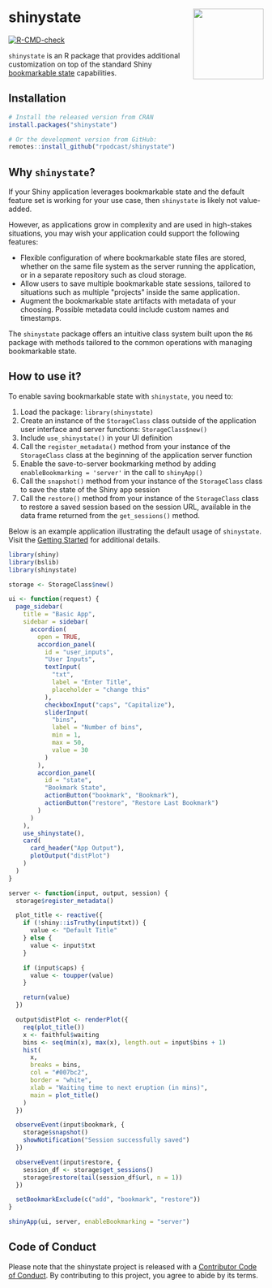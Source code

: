 # shinystate <img src="man/figures/logo.png" align="right" height="139" alt="" />

<!-- badges: start -->
[![R-CMD-check](https://github.com/rpodcast/shinystate/actions/workflows/R-CMD-check.yaml/badge.svg)](https://github.com/rpodcast/shinystate/actions/workflows/R-CMD-check.yaml)
<!-- badges: end -->

`shinystate` is an R package that provides additional customization on top of the standard Shiny [bookmarkable state](https://shiny.posit.co/r/articles/share/bookmarking-state/) capabilities.

## Installation


```r
# Install the released version from CRAN
install.packages("shinystate")

# Or the development version from GitHub:
remotes::install_github("rpodcast/shinystate")
```

## Why `shinystate`?

If your Shiny application leverages bookmarkable state and the default feature set is working for your use case, then `shinystate` is likely not value-added. 

However, as applications grow in complexity and are used in high-stakes situations, you may wish your application could support the following features:

* Flexible configuration of where bookmarkable state files are stored, whether on the same file system as the server running the application, or in a separate repository such as cloud storage.
* Allow users to save multiple bookmarkable state sessions, tailored to situations such as multiple "projects" inside the same application.
* Augment the bookmarkable state artifacts with metadata of your choosing. Possible metadata could include custom names and timestamps.
 
The `shinystate` package offers an intuitive class system built upon the `R6` package with methods tailored to the common operations with managing bookmarkable state. 

## How to use it?

To enable saving bookmarkable state with `shinystate`, you need to:

1. Load the package: `library(shinystate)`
1. Create an instance of the `StorageClass` class outside of the application user interface and server functions: `StorageClass$new()`
1. Include `use_shinystate()` in your UI definition
1. Call the `register_metadata()` method from your instance of the `StorageClass` class at the beginning of the application server function
1. Enable the save-to-server bookmarking method by adding `enableBookmarking = 'server'` in the call to `shinyApp()`
1. Call the `snapshot()` method from your instance of the `StorageClass` class to save the state of the Shiny app session
1. Call the `restore()` method from your instance of the `StorageClass` class to restore a saved session based on the session URL, available in the data frame returned from the `get_sessions()` method.

Below is an example application illustrating the default usage of `shinystate`. Visit the [Getting Started](https://rpodcast.github.io/shinystate/articles/shinystate.html) for additional details.


```r
library(shiny)
library(bslib)
library(shinystate)

storage <- StorageClass$new()

ui <- function(request) {
  page_sidebar(
    title = "Basic App",
    sidebar = sidebar(
      accordion(
        open = TRUE,
        accordion_panel(
          id = "user_inputs",
          "User Inputs",
          textInput(
            "txt",
            label = "Enter Title",
            placeholder = "change this"
          ),
          checkboxInput("caps", "Capitalize"),
          sliderInput(
            "bins",
            label = "Number of bins",
            min = 1,
            max = 50,
            value = 30
          )
        ),
        accordion_panel(
          id = "state",
          "Bookmark State",
          actionButton("bookmark", "Bookmark"),
          actionButton("restore", "Restore Last Bookmark")
        )
      )
    ),
    use_shinystate(),
    card(
      card_header("App Output"),
      plotOutput("distPlot")
    )
  )
}

server <- function(input, output, session) {
  storage$register_metadata()

  plot_title <- reactive({
    if (!shiny::isTruthy(input$txt)) {
      value <- "Default Title"
    } else {
      value <- input$txt
    }

    if (input$caps) {
      value <- toupper(value)
    }

    return(value)
  })

  output$distPlot <- renderPlot({
    req(plot_title())
    x <- faithful$waiting
    bins <- seq(min(x), max(x), length.out = input$bins + 1)
    hist(
      x,
      breaks = bins,
      col = "#007bc2",
      border = "white",
      xlab = "Waiting time to next eruption (in mins)",
      main = plot_title()
    )
  })

  observeEvent(input$bookmark, {
    storage$snapshot()
    showNotification("Session successfully saved")
  })

  observeEvent(input$restore, {
    session_df <- storage$get_sessions()
    storage$restore(tail(session_df$url, n = 1))
  })

  setBookmarkExclude(c("add", "bookmark", "restore"))
}

shinyApp(ui, server, enableBookmarking = "server")
```

## Code of Conduct

Please note that the shinystate project is released with a [Contributor Code of Conduct](https://contributor-covenant.org/version/2/1/CODE_OF_CONDUCT.html). By contributing to this project, you agree to abide by its terms.
